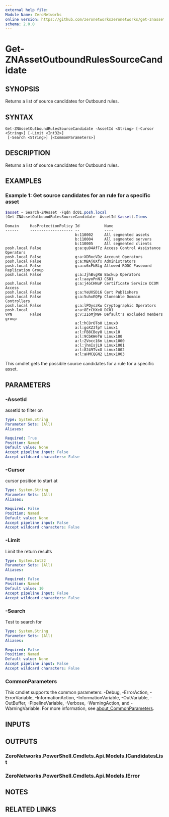 ```yaml
---
external help file:
Module Name: ZeroNetworks
online version: https://github.com/zeronetworkszeronetworks/get-znassetoutboundrulessourcecandidate
schema: 2.0.0
---
```


# Get-ZNAssetOutboundRulesSourceCandidate

## SYNOPSIS
Returns a list of source candidates for Outbound rules.

## SYNTAX

```
Get-ZNAssetOutboundRulesSourceCandidate -AssetId <String> [-Cursor <String>] [-Limit <Int32>]
 [-Search <String>] [<CommonParameters>]
```

## DESCRIPTION
Returns a list of source candidates for Outbound rules.

## EXAMPLES

### Example 1: Get source candidates for an rule for a specific asset
```powershell
$asset = Search-ZNAsset -Fqdn dc01.posh.local
(Get-ZNAssetOutboundRulesSourceCandidate -AssetId $asset).Items        
```

```output
Domain     HasProtectionPolicy Id           Name
------     ------------------- --           ----
                               b:110002     All segmented assets
                               b:110004     All segmented servers
                               b:110005     All segmented clients
posh.local False               g:a:qu04AfTz Access Control Assistance Operators
posh.local False               g:a:XDRxcVDz Account Operators
posh.local False               g:a:MBAj0Xfx Administrators
posh.local False               g:a:u6xPbBLg Allowed RODC Password Replication Group
posh.local False               g:a:JjhBvgRW Backup Operators
                               a:l:aayoPnNJ CS01
posh.local False               g:a:j4oCHNuP Certificate Service DCOM Access
posh.local False               g:a:YeUXSDi6 Cert Publishers
posh.local False               g:a:5uhxEQPp Cloneable Domain Controllers
posh.local False               g:a:lPQyszKw Cryptographic Operators
posh.local                     a:a:8ErCHXe8 DC01
VPN        False               g:v:2IoMjM9F Default's excluded members group
                               a:l:hC8rOTo0 Linux0
                               a:l:goXZ3fpT Linux1
                               a:l:FB8CBey8 Linux10
                               a:l:9CbKWeTW Linux100
                               a:l:ZVocc16n Linux1000
                               a:l:jhmIsjL9 Linux1001
                               a:l:8249TvxO Linux1002
                               a:l:aHMCQGN2 Linux1003
```

This cmdlet gets the possible source candidates for a rule for a specific asset.

## PARAMETERS

### -AssetId
assetId to filter on

```yaml
Type: System.String
Parameter Sets: (All)
Aliases:

Required: True
Position: Named
Default value: None
Accept pipeline input: False
Accept wildcard characters: False
```

### -Cursor
cursor position to start at

```yaml
Type: System.String
Parameter Sets: (All)
Aliases:

Required: False
Position: Named
Default value: None
Accept pipeline input: False
Accept wildcard characters: False
```

### -Limit
Limit the return results

```yaml
Type: System.Int32
Parameter Sets: (All)
Aliases:

Required: False
Position: Named
Default value: 10
Accept pipeline input: False
Accept wildcard characters: False
```

### -Search
Test to search for

```yaml
Type: System.String
Parameter Sets: (All)
Aliases:

Required: False
Position: Named
Default value: None
Accept pipeline input: False
Accept wildcard characters: False
```

### CommonParameters
This cmdlet supports the common parameters: -Debug, -ErrorAction, -ErrorVariable, -InformationAction, -InformationVariable, -OutVariable, -OutBuffer, -PipelineVariable, -Verbose, -WarningAction, and -WarningVariable. For more information, see [about_CommonParameters](http://go.microsoft.com/fwlink/?LinkID=113216).

## INPUTS

## OUTPUTS

### ZeroNetworks.PowerShell.Cmdlets.Api.Models.ICandidatesList

### ZeroNetworks.PowerShell.Cmdlets.Api.Models.IError

## NOTES

## RELATED LINKS

